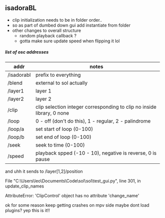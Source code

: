 ## isadoraBL

- clip initialization needs to be in folder order..
- so as part of dumbed down gui add instantiate from folder
- other changes to overall structure
	- random playback callback ?
	- gotta make sure update speed when flipping it lol

##### list of osc addresses

| addr | notes |
| ---- | ----- |
| /isadorabl | prefix to everything |
| /blend | external to sol actually |
| /layer1 | layer 1 |
| /layer2 | layer 2 |
| /clip | clip selection integer corresponding to clip no inside library, 0 none |
| /loop | 0 - off (don't do this), 1 - regular, 2 - palindrome |
| /loop/a | set start of loop (0-100) |
| /loop/b | set end of loop (0-100) |
| /seek | seek to time (0-100) |
| /speed | playback spped (-10 - 10), negative is reverse, 0 is pause |

and uhh it sends to /layer[1,2]/position

File "C:\Users\leo\Documents\Code\sol\sol\test_gui.py", line 301, in update_clip_names

AttributeError: 'ClipControl' object has no attribute 'change_name'

ok for some reason keep getting crashes on mpv side
maybe dont load plugins? yep this is it!!